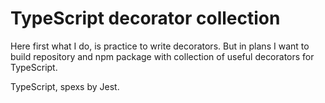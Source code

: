 # TypeScript decorator collection
Here first what I do, is practice to write decorators. 
But in plans I want to build repository and npm package with collection of useful decorators for TypeScript.

TypeScript, spexs by Jest. 
